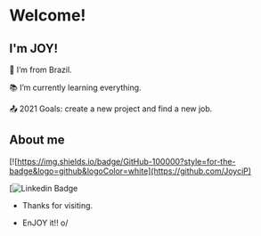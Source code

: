 # Welcome!

 

## I'm JOY!

 
:house_with_garden: I’m from Brazil.

:books: I’m currently learning everything.

:outbox_tray: 2021 Goals: create a new project and find a new job.

## About me

[![https://img.shields.io/badge/GitHub-100000?style=for-the-badge&logo=github&logoColor=white](https://github.com/JoyciP)

[![Linkedin Badge](https://www.linkedin.com/in/joycisantos/)


- Thanks for visiting.

- EnJOY it!! o/
